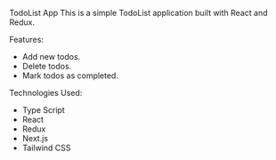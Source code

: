 TodoList App
This is a simple TodoList application built with React and Redux.


Features:
- Add new todos.
- Delete todos.
- Mark todos as completed.



Technologies Used:
- Type Script
- React
- Redux
- Next.js
- Tailwind CSS
